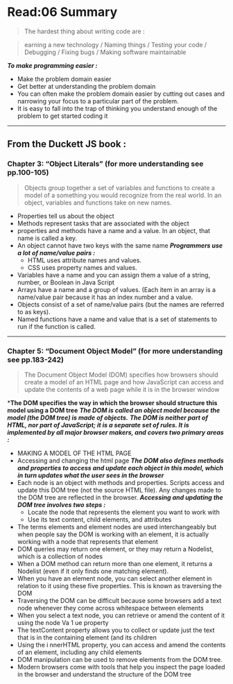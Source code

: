 # Read:06 Summary

> The hardest thing about writing code are :

   > earning a new technology / Naming things / Testing your code / Debugging / Fixing bugs / Making software maintainable
   
   
***To make programming easier :***
   * Make the problem domain easier
   * Get better at understanding the problem domain
* You can often make the problem domain easier by cutting out cases and narrowing your focus to a particular part of the problem.
* It is easy to fall into the trap of thinking you understand enough of the problem to get started coding it

------------------------------------------------------------------------------------------------------------------------------------

## From the Duckett JS book :
### Chapter 3: “Object Literals” (for more understanding see pp.100-105)

> Objects group together a set of variables and functions to create a model of a something you would recognize from the real world. In an object, variables and functions take on new names.

* Properties tell us about the object
* Methods represent tasks that are associated with the object
* properties and methods have a name and a value. In an object, that name is called a key.
* An object cannot have two keys with the same name
***Programmers use a lot of name/value pairs :***
   * HTML uses attribute names and values.
   * CSS uses property names and values.
* Variables have a name and you can assign them a value of a string, number, or Boolean in Java Script
* Arrays have a name and a group of values. (Each item in an array is a name/value pair because it has an index number and a value.
* Objects consist of a set of name/value pairs (but the names are referred to as keys). 
* Named functions have a name and value that is a set of statements to run if the function is called.

-----------------------------------------------------------------------------------------------------------------------------------

### Chapter 5: “Document Object Model” (for more understanding see pp.183-242)

> The Document Object Model (DOM) specifies how browsers should create a model of an HTML page and how JavaScript can access and update the contents of a web page while it is in the browser window

***The DOM specifies the way in which the browser should structure this model using a DOM tree**
***The DOM is called an object model because the model (the DOM tree) is made of objects.*** 
***The DOM is neither part of HTML, nor part of JavaScript; it is a separate set of rules. It is implemented by all major browser makers, and covers two primary areas :***
   * MAKING A MODEL OF THE HTML PAGE 
   * Accessing and changing the html page
***The DOM also defines methods and properties to access and update each object in this model, which in turn updates what the user sees in the browser***
* Each node is an object with methods and properties. Scripts access and update this DOM tree (not the source HTML file). Any changes made to the DOM tree are reflected in the browser.
***Accessing and updating the DOM tree involves two steps :***
   * Locate the node that represents the element you want to work with
   * Use its text content, child elements, and attributes
* The terms elements and element nodes are used interchangeably but when people say the DOM is working with an element, it is actually working with a node that represents that element
* DOM queries may return one element, or they may return a Nodelist, which is a collection of nodes
* When a DOM method can return more than one element, it returns a Nodelist (even if it only finds one matching element). 
* When you have an element node, you can select another element in relation to it using these five properties. This is known as traversing the DOM
* Traversing the DOM can be difficult because some browsers add a text node whenever they come across whitespace between elements
* When you select a text node, you can retrieve or amend the content of it using the node Va 1 ue property
* The textContent property allows you to collect or update just the text that is in the containing element (and its children
* Using the i nnerHTML property, you can access and amend the contents of an element, including any child elements
* DOM manipulation can be used to remove elements from the DOM tree. 
* Modern browsers come with tools that help you inspect the page loaded in the browser and understand the structure of the DOM tree
